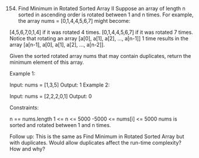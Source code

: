 <!--
 * @Author       : zc
 * @Date         : 2021-04-09 22:27:46
 * @LastEditors  : zc
 * @LastEditTime : 2021-04-09 22:28:05
 * @Description  : file content
 * @FilePath     : \leetcode\0154\README.md
-->
154. Find Minimum in Rotated Sorted Array II
Suppose an array of length n sorted in ascending order is rotated between 1 and n times. For example, the array nums = [0,1,4,4,5,6,7] might become:

[4,5,6,7,0,1,4] if it was rotated 4 times.
[0,1,4,4,5,6,7] if it was rotated 7 times.
Notice that rotating an array [a[0], a[1], a[2], ..., a[n-1]] 1 time results in the array [a[n-1], a[0], a[1], a[2], ..., a[n-2]].

Given the sorted rotated array nums that may contain duplicates, return the minimum element of this array.

 

Example 1:

Input: nums = [1,3,5]
Output: 1
Example 2:

Input: nums = [2,2,2,0,1]
Output: 0
 

Constraints:

n == nums.length
1 <= n <= 5000
-5000 <= nums[i] <= 5000
nums is sorted and rotated between 1 and n times.
 

Follow up: This is the same as Find Minimum in Rotated Sorted Array but with duplicates. Would allow duplicates affect the run-time complexity? How and why?
